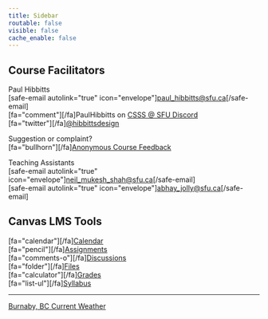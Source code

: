```yaml
---
title: Sidebar
routable: false
visible: false
cache_enable: false
---
```


## Course Facilitators
Paul Hibbitts  
[safe-email autolink="true" icon="envelope"]paul_hibbitts@sfu.ca[/safe-email]  
[fa="comment"][/fa]PaulHibbitts on [CSSS @ SFU Discord](https://t.co/GZQUc6iVjS)  
[fa="twitter"][/fa][@hibbittsdesign](https://twitter.com/hibbittsdesign)  

Suggestion or complaint?  
[fa="bullhorn"][/fa][Anonymous Course Feedback](https://www.surveymonkey.ca/r/WD9D6HJ)  

Teaching Assistants  
[safe-email autolink="true" icon="envelope"]neil_mukesh_shah@sfu.ca[/safe-email]  
[safe-email autolink="true" icon="envelope"]abhay_jolly@sfu.ca[/safe-email]  

## Canvas LMS Tools
[fa="calendar"][/fa][Calendar](https://canvas.sfu.ca/calendar)  
[fa="pencil"][/fa][Assignments](https://canvas.sfu.ca/courses/61465/assignments)  
[fa="comments-o"][/fa][Discussions](https://canvas.sfu.ca/courses/61465/discussion_topics)   
[fa="folder"][/fa][Files](https://canvas.sfu.ca/courses/61465/files)   
[fa="calculator"][/fa][Grades](https://canvas.sfu.ca/courses/61465/gradebook)  
[fa="list-ul"][/fa][Syllabus](https://canvas.sfu.ca/courses/61465/assignments/syllabus)  

<hr>

<a class="weatherwidget-io" href="https://forecast7.com/en/49d25n122d98/burnaby/" data-label_1="Burnaby, BC" data-label_2="Current Weather" data-font="Open Sans" data-icons="Climacons" data-mode="Current" data-days="3" data-theme="weather_one" >Burnaby, BC Current Weather</a>
<script>
!function(d,s,id){var js,fjs=d.getElementsByTagName(s)[0];if(!d.getElementById(id)){js=d.createElement(s);js.id=id;js.src='https://weatherwidget.io/js/widget.min.js';fjs.parentNode.insertBefore(js,fjs);}}(document,'script','weatherwidget-io-js');
</script>
